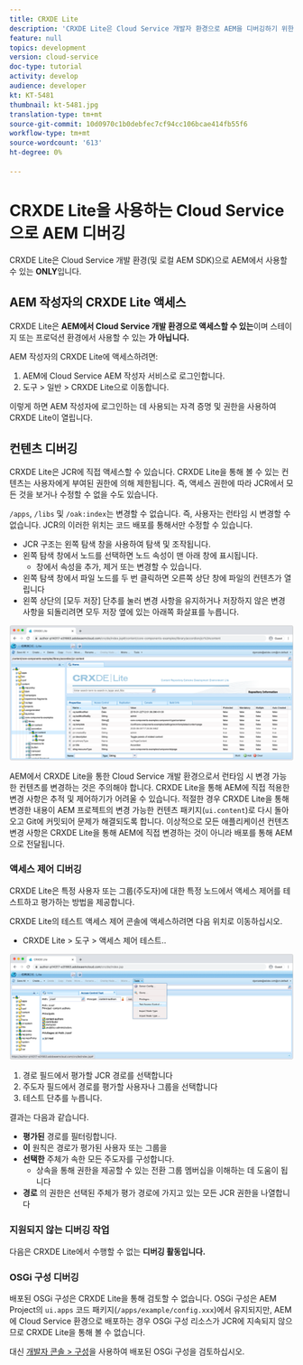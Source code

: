 ```yaml
---
title: CRXDE Lite
description: 'CRXDE Lite은 Cloud Service 개발자 환경으로 AEM을 디버깅하기 위한 고전적이지만 강력한 툴입니다. CRXDE Lite은 모든 리소스와 속성을 검사하는 디버깅을 지원하고 JCR의 변경 가능한 부분을 조작하고 권한을 조사하는 기능을 제공합니다. '
feature: null
topics: development
version: cloud-service
doc-type: tutorial
activity: develop
audience: developer
kt: KT-5481
thumbnail: kt-5481.jpg
translation-type: tm+mt
source-git-commit: 10d0970c1b0debfec7cf94cc106bcae414fb55f6
workflow-type: tm+mt
source-wordcount: '613'
ht-degree: 0%

---
```



# CRXDE Lite을 사용하는 Cloud Service으로 AEM 디버깅

CRXDE Lite은 Cloud Service 개발 환경(및 로컬 AEM SDK)으로 AEM에서 사용할 수 있는 __ONLY__&#x200B;입니다.

## AEM 작성자의 CRXDE Lite 액세스

CRXDE Lite은 __AEM에서 Cloud Service 개발 환경으로 액세스할 수 있는__&#x200B;이며 스테이지 또는 프로덕션 환경에서 사용할 수 있는 __가 아닙니다.__

AEM 작성자의 CRXDE Lite에 액세스하려면:

1. AEM에 Cloud Service AEM 작성자 서비스로 로그인합니다.
1. 도구 > 일반 > CRXDE Lite으로 이동합니다.

이렇게 하면 AEM 작성자에 로그인하는 데 사용되는 자격 증명 및 권한을 사용하여 CRXDE Lite이 열립니다.

## 컨텐츠 디버깅

CRXDE Lite은 JCR에 직접 액세스할 수 있습니다. CRXDE Lite을 통해 볼 수 있는 컨텐츠는 사용자에게 부여된 권한에 의해 제한됩니다. 즉, 액세스 권한에 따라 JCR에서 모든 것을 보거나 수정할 수 없을 수도 있습니다.

`/apps`, `/libs` 및 `/oak:index`는 변경할 수 없습니다. 즉, 사용자는 런타임 시 변경할 수 없습니다. JCR의 이러한 위치는 코드 배포를 통해서만 수정할 수 있습니다.

+ JCR 구조는 왼쪽 탐색 창을 사용하여 탐색 및 조작됩니다.
+ 왼쪽 탐색 창에서 노드를 선택하면 노드 속성이 맨 아래 창에 표시됩니다.
   + 창에서 속성을 추가, 제거 또는 변경할 수 있습니다.
+ 왼쪽 탐색 창에서 파일 노드를 두 번 클릭하면 오른쪽 상단 창에 파일의 컨텐츠가 열립니다
+ 왼쪽 상단의 [모두 저장] 단추를 눌러 변경 사항을 유지하거나 저장하지 않은 변경 사항을 되돌리려면 모두 저장 옆에 있는 아래쪽 화살표를 누릅니다.

![CRXDE Lite - 컨텐츠 디버깅](./assets/crxde-lite/debugging-content.png)

AEM에서 CRXDE Lite을 통한 Cloud Service 개발 환경으로서 런타임 시 변경 가능한 컨텐츠를 변경하는 것은 주의해야 합니다.
CRXDE Lite을 통해 AEM에 직접 적용한 변경 사항은 추적 및 제어하기가 어려울 수 있습니다. 적절한 경우 CRXDE Lite을 통해 변경한 내용이 AEM 프로젝트의 변경 가능한 컨텐츠 패키지(`ui.content`)로 다시 돌아오고 Git에 커밋되어 문제가 해결되도록 합니다. 이상적으로 모든 애플리케이션 컨텐츠 변경 사항은 CRXDE Lite을 통해 AEM에 직접 변경하는 것이 아니라 배포를 통해 AEM으로 전달됩니다.

### 액세스 제어 디버깅

CRXDE Lite은 특정 사용자 또는 그룹(주도자)에 대한 특정 노드에서 액세스 제어를 테스트하고 평가하는 방법을 제공합니다.

CRXDE Lite의 테스트 액세스 제어 콘솔에 액세스하려면 다음 위치로 이동하십시오.

+ CRXDE Lite > 도구 > 액세스 제어 테스트..

![CRXDE Lite - 액세스 제어 테스트](./assets/crxde-lite/permissions__test-access-control.png)

1. 경로 필드에서 평가할 JCR 경로를 선택합니다
1. 주도자 필드에서 경로를 평가할 사용자나 그룹을 선택합니다
1. 테스트 단추를 누릅니다.

결과는 다음과 같습니다.

+ __평가된__ 경로를 필터링합니다.
+ __이__ 원칙은 경로가 평가된 사용자 또는 그룹을
+ __선택한__ 주체가 속한 모든 주도자를 구성합니다.
   + 상속을 통해 권한을 제공할 수 있는 전환 그룹 멤버십을 이해하는 데 도움이 됩니다
+ __경로__ 의 권한은 선택된 주체가 평가 경로에 가지고 있는 모든 JCR 권한을 나열합니다

### 지원되지 않는 디버깅 작업

다음은 CRXDE Lite에서 수행할 수 없는 __디버깅 활동입니다.__

### OSGi 구성 디버깅

배포된 OSGi 구성은 CRXDE Lite을 통해 검토할 수 없습니다. OSGi 구성은 AEM Project의 `ui.apps` 코드 패키지(`/apps/example/config.xxx`)에서 유지되지만, AEM에 Cloud Service 환경으로 배포하는 경우 OSGi 구성 리소스가 JCR에 지속되지 않으므로 CRXDE Lite을 통해 볼 수 없습니다.

대신 [개발자 콘솔 > 구성](./developer-console.md#configurations)을 사용하여 배포된 OSGi 구성을 검토하십시오.
